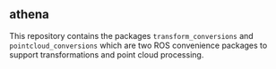 ## athena

This repository contains the packages `transform_conversions` and `pointcloud_conversions` which are two ROS convenience packages to support transformations and point cloud processing.
